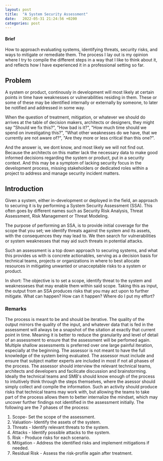 ```yaml
---
layout: post
title:  "A System Security Assessment"
date:   2022-05-31 21:24:56 +0200
categories: post
---
```

#### Brief
How to approach evaluating systems, identifying threats, security risks, and ways to mitigate or remediate them.
 The process I lay out is my opinion where I try to compile the different steps in a way that I like to think about it, and reflects how I have experienced it in a professional setting so far.

## Problem
A system or product, continously in development will most likely at certain points in time have weaknesses or vulnerabilities residing in them. These or some of these may be identified internally or externally by someone, to later be notified and addressed in some way.

When the question of treatment, mitigation, or whatever we should do arrives at the table of decision makers, architects or designers, they might say "Should we fix this?", "How bad is it?", "How much time should we spend on investigating this?", "What other weaknesses do we have, that we currently are not aware of?", "Are they more or less critical than this one?".

And the answer is, we dont know, and most likely we will not find out. Because the architects on this matter lack the necessary data to make good informed decisions regarding the system or product, put in a security context. And this may be a symptom of lacking security focus in the development process, missing stakeholders or dedicated roles within a project to address and manage security incident matters.

## Introduction
Given a system, either in-development or deployed in the field, an approach to securing it is by performing a System Security Assessment (SSA).
This often goes by different names such as Security Risk Analysis, Threat Assessment, Risk Management or Threat Modeling.

The purpose of performing an SSA, is to provide initial coverage for the scope that you set; we identify threats against the system and its assets, with the consequences they may lead to.
We then search for vulnerabilities or system weaknesses that may aid such threats in potential attacks.

Such an assessment is a top down approach to securing systems, and what this provides us with is concrete actionables, serving
as a decision basis for technical teams, projects or organizations in where to best allocate resources in mitigating unwanted or unacceptable risks to a system or product.

In short: The objective is to set a scope, identify threat to the system and weaknesseses that may enable them within said scope. Taking this as input, the output from an SSA produces risks that you may act upon to further mitigate. What can happen? How can it happen? Where do I put my effort?


### Remarks
The process is meant to be and should be iterative. The quality of the output mirrors the quality of the input, and whatever data that is fed in the assessment will always be a snapshot of the sitation 
at exactly that current point in time. Meaning it is better to reduce the granularity and level of detail of an assessment to ensure that the assessment will be perfomed again. Multiple shallow assessments is preferred over one large painful iteration, especially at the beginning.
The assessor is not meant to have the full knowledge of the system being evaluated. The assessor must include and ensure that subject matter experts are included in most if not all phases of the process.
The assessor should interview the relevant technical teams, architects and developers and facilicate discussion and brainstorming. Ideally the technical teams and SMB's should know enough of the process to intuitively think through the steps themselves, where the asessor should simply collect and compile the information. Such an activity should produce risks that technical teams may work with, but allowing the teams to take part of the process allows them to better internalize the mindset, which may uncover further findings not identified in the assessment initially.
The following are the 7 phases of the process:
1. Scope- Set the scope of the assessment.
1. Valuation- Identify the assets of the system.
1. Threats - Identify relevant threats to the system.
1. Attacks - Identify possible attacks to the system.
1. Risk - Produce risks for each scenario.
1. Mitigation - Address the identified risks and implement mitigations if needed.
1. Residual Risk - Assess the risk-profile again after treatment.


